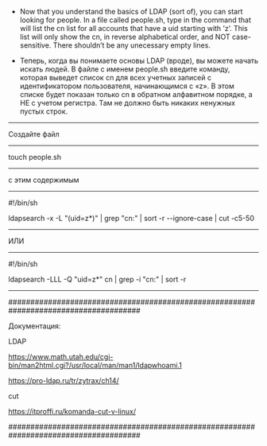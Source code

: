 
 - Now that you understand the basics of LDAP (sort of), you can start looking for people. In a file called people.sh, type in the command that will list the cn list for all accounts that have a uid starting with ’z’. This list will only show the cn, in reverse alphabetical order, and NOT case-sensitive. There shouldn’t be any unecessary empty lines.

- Теперь, когда вы понимаете основы LDAP (вроде), вы можете начать искать людей. В файле с именем people.sh введите команду, которая выведет список cn для всех учетных записей с идентификатором пользователя, начинающимся с «z». В этом списке будет показан только cn в обратном алфавитном порядке, а НЕ с учетом регистра. Там не должно быть никаких ненужных пустых строк.

------------------------------------------------------------------------------------------------------------------------------------------------------

Создайте файл 

------------------------------------------------------------------------------------------------------------------------------------------------------

touch people.sh

------------------------------------------------------------------------------------------------------------------------------------------------------

с этим содержимым

------------------------------------------------------------------------------------------------------------------------------------------------------

#!/bin/sh

ldapsearch -x  -L "(uid=z*)" | grep "cn:" | sort -r --ignore-case | cut -c5-50

------------------------------------------------------------------------------------------------------------------------------------------------------

ИЛИ

------------------------------------------------------------------------------------------------------------------------------------------------------

#!/bin/sh

ldapsearch -LLL -Q "uid=z*" cn | grep -i "cn:" | sort -r 

------------------------------------------------------------------------------------------------------------------------------------------------------





######################################################################################

Документация:


LDAP

https://www.math.utah.edu/cgi-bin/man2html.cgi?/usr/local/man/man1/ldapwhoami.1

https://pro-ldap.ru/tr/zytrax/ch14/



cut 

https://itproffi.ru/komanda-cut-v-linux/

######################################################################################
